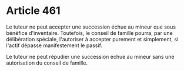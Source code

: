 # Article 461

Le tuteur ne peut accepter une succession échue au mineur que sous bénéfice d'inventaire. Toutefois, le conseil de famille pourra, par une délibération spéciale, l'autoriser à accepter purement et simplement, si l'actif dépasse manifestement le passif.

Le tuteur ne peut répudier une succession échue au mineur sans une autorisation du conseil de famille.
